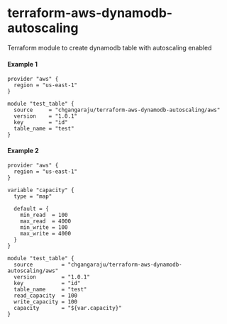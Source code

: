 # terraform-aws-dynamodb-autoscaling

Terraform module to create dynamodb table with autoscaling enabled

#### Example 1

    provider "aws" {
      region = "us-east-1"
    }
     
    module "test_table" {
      source     = "chgangaraju/terraform-aws-dynamodb-autoscaling/aws"
      version    = "1.0.1"
      key        = "id"
      table_name = "test"
    }
    
#### Example 2

    provider "aws" {
      region = "us-east-1"
    }
     
    variable "capacity" {
      type = "map"
    
      default = {
        min_read  = 100
        max_read  = 4000
        min_write = 100
        max_write = 4000
      }
    }
     
    module "test_table" {
      source         = "chgangaraju/terraform-aws-dynamodb-autoscaling/aws"
      version        = "1.0.1"
      key            = "id"
      table_name     = "test"
      read_capacity  = 100
      write_capacity = 100
      capacity       = "${var.capacity}"
    }


